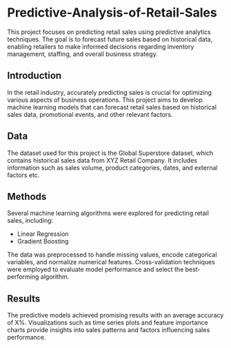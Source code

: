 # Predictive-Analysis-of-Retail-Sales

This project focuses on predicting retail sales using predictive analytics techniques. The goal is to forecast future sales based on historical data, enabling retailers to make informed decisions regarding inventory management, staffing, and overall business strategy.


## Introduction

In the retail industry, accurately predicting sales is crucial for optimizing various aspects of business operations. This project aims to develop machine learning models that can forecast retail sales based on historical sales data, promotional events, and other relevant factors.

## Data

The dataset used for this project is the Global Superstore dataset, which contains historical sales data from XYZ Retail Company. It includes information such as sales volume, product categories, dates, and external factors etc.

## Methods

Several machine learning algorithms were explored for predicting retail sales, including:

- Linear Regression
- Gradient Boosting

The data was preprocessed to handle missing values, encode categorical variables, and normalize numerical features. Cross-validation techniques were employed to evaluate model performance and select the best-performing algorithm.

## Results

The predictive models achieved promising results with an average accuracy of X%. Visualizations such as time series plots and feature importance charts provide insights into sales patterns and factors influencing sales performance.

